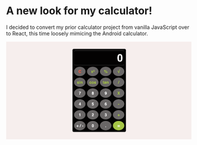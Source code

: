 # A new look for my calculator!

I decided to convert my prior calculator project from vanilla JavaScript over to React, this time loosely mimicing the Android 
calculator.

![alt_text](react_calc.png)